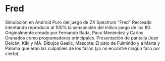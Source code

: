 # Fred

Simulación en Android Puro del juego de ZX Spectrum "Fred"
Recreado intentando reproducir al 100% la sensanción del mítico juego de los 80.
Originalmente creado por Fernando Rada, Paco Menéndez y Carlos Granados como programadores principales.
Presentación de pantalla Juan Delcán, Kiki y MA. Dibujos Gaelic, Mascota: El pato de Fulmindo 
y a Marta y Paloma que eran las culpables de los fallos (yo no encontré ningún fallo por cierto)

